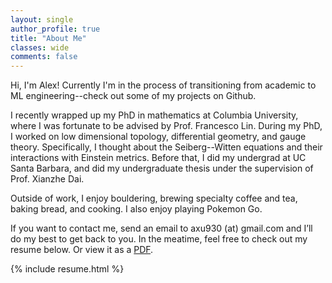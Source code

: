 ```yaml
---
layout: single
author_profile: true
title: "About Me"
classes: wide
comments: false
---
```



Hi, I'm Alex! Currently I'm in the process of transitioning from academic to ML engineering--check out some of my projects on Github. 

I recently wrapped up my PhD in mathematics at Columbia University, where I was fortunate to be advised by Prof. Francesco Lin. During my PhD, I worked on low dimensional topology, differential geometry, and gauge theory. Specifically, I thought about the Seiberg--Witten equations and their interactions with Einstein metrics. Before that, I did my undergrad at UC Santa Barbara, and did my undergraduate thesis under the supervision of Prof. Xianzhe Dai. 

Outside of work, I enjoy bouldering, brewing specialty coffee and tea, baking bread, and cooking. I also enjoy playing Pokemon Go. 

If you want to contact me, send an email to axu930 (at) gmail.com and I’ll do my best to get back to you. In the meatime, feel free to check out my resume below. Or view it as a [PDF](/assets/Alex_Xu_CV_2025.pdf).

{% include resume.html %}